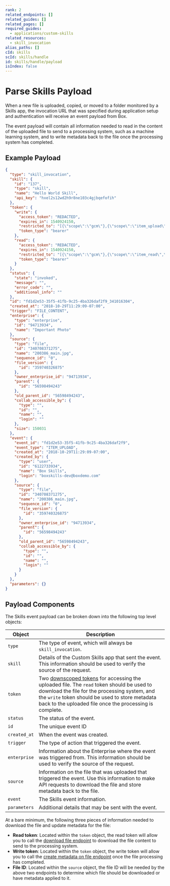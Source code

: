 ```yaml
---
rank: 2
related_endpoints: []
related_guides: []
related_pages: []
required_guides:
  - applications/custom-skills
related_resources:
  - skill_invocation
alias_paths: []
cId: skills
scId: skills/handle
id: skills/handle/payload
isIndex: false
---
```

# Parse Skills Payload

When a new file is uploaded, copied, or moved to a folder monitored by a Skills app, the invocation URL that was specified during application setup and authentication will receive an event payload from Box.

The event payload will contain all information needed to read in the content of the uploaded file to send to a processing system, such as a machine learning system, and to write metadata back to the file once the processing system has completed.

## Example Payload

<Tabs>

<Tab title="Skills JSON Payload">

<!-- markdownlint-disable line-length -->

```json
{
  "type": "skill_invocation",
  "skill": {
    "id": "137",
    "type": "skill",
    "name": "Hello World Skill",
    "api_key": "hxel2s12wd2h9r8ne103c4gjbqefofih"
  },
  "token": {
    "write": {
      "access_token": "REDACTED",
      "expires_in": 1540924150,
      "restricted_to": "[{\"scope\":\"gcm\"},{\"scope\":\"item_upload\",\"object_id\":340708371275,\"object_type\":\"file\"},{\"scope\":\"manage_skill_invocations\"}]",
      "token_type": "bearer"
    },
    "read": {
      "access_token": "REDACTED",
      "expires_in": 1540924150,
      "restricted_to": "[{\"scope\":\"gcm\"},{\"scope\":\"item_read\",\"object_id\":340708371275,\"object_type\":\"file\"}]",
      "token_type": "bearer"
    }
  },
  "status": {
    "state": "invoked",
    "message": "",
    "error_code": "",
    "additional_info": ""
  },
  "id": "fd1d2e53-35f5-41fb-9c25-4ba326daf2f9_341016304",
  "created_at": "2018-10-29T11:29:09-07:00",
  "trigger": "FILE_CONTENT",
  "enterprise": {
    "type": "enterprise",
    "id": "94713934",
    "name": "Important Photo"
  },
  "source": {
    "type": "file",
    "id": "340708371275",
    "name": "200386_main.jpg",
    "sequence_id": "0",
    "file_version": {
      "id": "359740326875"
    },
    "owner_enterprise_id": "94713934",
    "parent": {
      "id": "56598494243"
    },
    "old_parent_id": "56598494243",
    "collab_accessible_by": {
      "type": "",
      "id": "",
      "name": "",
      "login": ""
    },
    "size": 150031
  },
  "event": {
    "event_id": "fd1d2e53-35f5-41fb-9c25-4ba326daf2f9",
    "event_type": "ITEM_UPLOAD",
    "created_at": "2018-10-29T11:29:09-07:00",
    "created_by": {
      "type": "user",
      "id": "6122733934",
      "name": "Box Skills",
      "login": "boxskills-dev@boxdemo.com"
    },
    "source": {
      "type": "file",
      "id": "340708371275",
      "name": "200386_main.jpg",
      "sequence_id": "0",
      "file_version": {
        "id": "359740326875"
      },
      "owner_enterprise_id": "94713934",
      "parent": {
        "id": "56598494243"
      },
      "old_parent_id": "56598494243",
      "collab_accessible_by": {
        "type": "",
        "id": "",
        "name": "",
        "login": ""
      }
    }
  },
  "parameters": {}
}
```

<!-- markdownlint-enable line-length -->

</Tab>

</Tabs>

## Payload Components

The Skills event payload can be broken down into the following top level objects:

<!-- markdownlint-disable line-length -->

| Object       | Description                                                                                                                                                                                                                                                                                                |
| ------------ | ---------------------------------------------------------------------------------------------------------------------------------------------------------------------------------------------------------------------------------------------------------------------------------------------------------- |
| `type`       | The type of event, which will always be `skill_invocation`.                                                                                                                                                                                                                                                |
| `skill`      | Details of the Custom Skills app that sent the event. This information should be used to verify the source of the request.                                                                                                                                                                                 |
| `token`      | Two [downscoped tokens](guide://authentication/access-tokens/downscope) for accessing the uploaded file. The `read` token should be used to download the file for the processing system, and the `write` token should be used to store metadata back to the uploaded file once the processing is complete. |
| `status`     | The status of the event.                                                                                                                                                                                                                                                                                   |
| `id`         | The unique event ID                                                                                                                                                                                                                                                                                        |
| `created_at` | When the event was created.                                                                                                                                                                                                                                                                                |
| `trigger`    | The type of action that triggered the event.                                                                                                                                                                                                                                                               |
| `enterprise` | Information about the Enterprise where the event was triggered from. This information should be used to verify the source of the request.                                                                                                                                                                  |
| `source`     | Information on the file that was uploaded that triggered the event. Use this information to make API requests to download the file and store metadata back to the file.                                                                                                                                    |
| `event`      | The Skills event information.                                                                                                                                                                                                                                                                              |
| `parameters` | Additional details that may be sent with the event.                                                                                                                                                                                                                                                        |

<!-- markdownlint-enable line-length -->

At a bare minimum, the following three pieces of information needed to download the file and update metadata for the file:

* **Read token**: Located within the `token` object, the read token will allow you to call the [download file endpoint](endpoint://get_files_id) to download the file content to send to the processing system.
* **Write token**: Located within the `token` object, the write token will allow you to call the [create metadata on file endpoint](e://post_files_id_metadata_id_id) once the file processing has completed.
* **File ID**: Located within the `source` object, the file ID will be needed by the above two endpoints to determine which file should be downloaded or have metadata applied to it.
